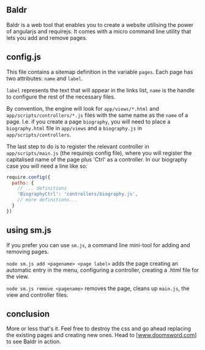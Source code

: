 ## Baldr

Baldr is a web tool that enables you to create a website utilising the power of angularjs and requirejs.
It comes with a micro command line utility that lets you add and remove pages.

config.js
-------

This file contains a sitemap definition in the variable `pages`. Each page has two attributes: `name` and `label`.


`label` represents the text that will appear in the links list, `name` is the handle to configure the rest of the necessary files.


By convention, the engine will look for `app/views/*.html` and `app/scripts/controllers/*.js` files with the same name as the `name` of a page.
I.e. if you create a page `biography`, you will need to place a `biography.html` file in `app/views` and a `biography.js` in `app/scripts/controllers`.

The last step to do is to register the relevant controller in `app/scripts/main.js` (the requirejs config file), where you will register the capitalised name of the page plus 'Ctrl' as a controller. In our biography case you will need a line like so:

```javascript
require.config({
  paths: {
    // ... definitions
    'BiographyCtrl': 'controllers/biography.js',
    // more definitions...
  }
})
```

using sm.js
-----------

If you prefer you can use `sm.js`, a command line mini-tool for adding and removing pages.

`node sm.js add <pagename> <page label>` adds the page creating an automatic entry in the menu, configuring a controller, creating a .html file for the view.

`node sm.js remove <pagename>` removes the page, cleans up `main.js`, the view and controller files.

conclusion
-----------

More or less that's it. Feel free to destroy the css and go ahead replacing the existing pages and creating new ones. Head to [www.doomsword.com] to see Baldr in action.